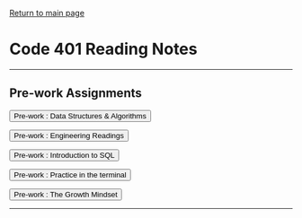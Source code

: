 
[Return to main page](https://KrisDunning.github.io/reading-notes)

# Code 401 Reading Notes  

-----

## Pre-work Assignments
<Button onClick= "window.location.href='https://krisdunning.github.io/401-Reading-Notes/Prep_DSA';">Pre-work : Data Structures & Algorithms</button>

<Button onClick= "window.location.href='https://krisdunning.github.io/401-Reading-Notes/Prep_Engineer';">Pre-work : Engineering Readings</button>

<Button onClick= "window.location.href='https://krisdunning.github.io/401-Reading-Notes/Prep_Intro_SQL';">Pre-work : Introduction to SQL</button>

<Button onClick= "window.location.href='https://krisdunning.github.io/401-Reading-Notes/Prep_Terminal';">Pre-work : Practice in the terminal</button>

<Button onClick= "window.location.href='https://krisdunning.github.io/401-Reading-Notes/Prep_Growth';">Pre-work : The Growth Mindset</button>

-----
